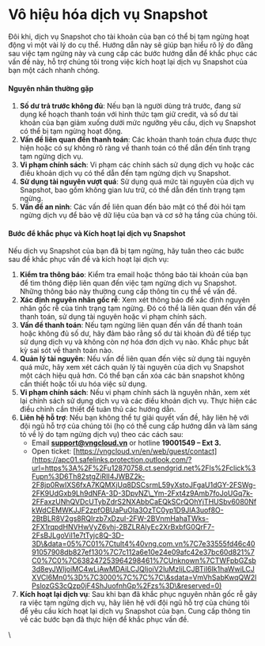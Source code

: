 # Vô hiệu hóa dịch vụ Snapshot

Đôi khi, dịch vụ Snapshot cho tài khoản của bạn có thể bị tạm ngừng hoạt động vì một vài lý do cụ thể. Hướng dẫn này sẽ giúp bạn hiểu rõ lý do đằng sau việc tạm ngừng này và cung cấp các bước hướng dẫn để khắc phục các vấn đề này, hỗ trợ chúng tôi trong việc kích hoạt lại dịch vụ Snapshot của bạn một cách nhanh chóng.

#### Nguyên nhân thường gặp <a href="#vohieuhoa-dichvusnapshot-nguyennhanthuonggap" id="vohieuhoa-dichvusnapshot-nguyennhanthuonggap"></a>

1. **Số dư trả trước không đủ**: Nếu bạn là người dùng trả trước, đang sử dụng kế hoạch thanh toán với hình thức tạm giữ credit, và số dư tài khoản của bạn giảm xuống dưới mức ngưỡng yêu cầu, dịch vụ Snapshot có thể bị tạm ngừng hoạt động.
2. **Vấn đề liên quan đến thanh toán**: Các khoản thanh toán chưa được thực hiện hoặc có sự không rõ ràng về thanh toán có thể dẫn đến tình trạng tạm ngừng dịch vụ.
3. **Vi phạm chính sách**: Vi phạm các chính sách sử dụng dịch vụ hoặc các điều khoản dịch vụ có thể dẫn đến tạm ngừng dịch vụ Snapshot.
4. **Sử dụng tài nguyên vượt quá**: Sử dụng quá mức tài nguyên của dịch vụ Snapshot, bao gồm không gian lưu trữ, có thể dẫn đến tình trạng tạm ngừng.
5. **Vấn đề an ninh**: Các vấn đề liên quan đến bảo mật có thể đòi hỏi tạm ngừng dịch vụ để bảo vệ dữ liệu của bạn và cơ sở hạ tầng của chúng tôi.

#### Bước để khắc phục và Kích hoạt lại dịch vụ Snapshot <a href="#vohieuhoa-dichvusnapshot-buocdekhacphucvakichhoatlaidichvusnapshot" id="vohieuhoa-dichvusnapshot-buocdekhacphucvakichhoatlaidichvusnapshot"></a>

Nếu dịch vụ Snapshot của bạn đã bị tạm ngừng, hãy tuân theo các bước sau để khắc phục vấn đề và kích hoạt lại dịch vụ:

1. **Kiểm tra thông báo**: Kiểm tra email hoặc thông báo tài khoản của bạn để tìm thông điệp liên quan đến việc tạm ngừng dịch vụ Snapshot. Những thông báo này thường cung cấp thông tin cụ thể về vấn đề.
2. **Xác định nguyên nhân gốc rễ**: Xem xét thông báo để xác định nguyên nhân gốc rễ của tình trạng tạm ngừng. Đó có thể là liên quan đến vấn đề thanh toán, sử dụng tài nguyên hoặc vi phạm chính sách.
3. **Vấn đề thanh toán**: Nếu tạm ngừng liên quan đến vấn đề thanh toán hoặc không đủ số dư, hãy đảm bảo rằng số dư tài khoản đủ để tiếp tục sử dụng dịch vụ và không còn nợ hóa đơn dịch vụ nào. Khắc phục bất kỳ sai sót về thanh toán nào.
4. **Quản lý tài nguyên**: Nếu vấn đề liên quan đến việc sử dụng tài nguyên quá mức, hãy xem xét cách quản lý tài nguyên của dịch vụ Snapshot một cách hiệu quả hơn. Có thể bạn cần xóa các bản snapshot không cần thiết hoặc tối ưu hóa việc sử dụng.
5. **Vi phạm chính sách**: Nếu vi phạm chính sách là nguyên nhân, xem xét lại chính sách sử dụng dịch vụ và các điều khoản dịch vụ. Thực hiện các điều chỉnh cần thiết để tuân thủ các hướng dẫn.
6. **Liên hệ hỗ trợ**: Nếu bạn không thể tự giải quyết vấn đề, hãy liên hệ với đội ngũ hỗ trợ của chúng tôi (họ có thể cung cấp hướng dẫn và làm sáng tỏ về lý do tạm ngừng dịch vụ) theo các cách sau:
   * Email [**support@vngcloud.vn**](mailto:support@vngcloud.vn) or hotline **19001549 – Ext 3.**
   * Open ticket: [https://vngcloud.vn/en/web/guest/contact](https://apc01.safelinks.protection.outlook.com/?url=https%3A%2F%2Fu12870758.ct.sendgrid.net%2Fls%2Fclick%3Fupn%3D6Th82stgZiRII4JWBZ2k-2F8jp0RwIXS6fxA7KQMXjUq8DSCsrmL59yXstoJFgaU1dGY-2FSWg-2FK9UdGxb9Lh9dNFA-3D-3DpvNZ\_Ym-2Fxt4z9Amb7foJoUGq7k-2FFaxzUNhQVDcUTybZdrS2NXAbbCaEQkSCrQOhYjTHUSbv6080NfkWdCEMWKJJF2zpfOBUaPuOIa3OzTC0yp1D9JlA3uof8O-2BtBLR8V2gs8RQIrzb7xDzuI-2FW-2BVnmHahaTWks-2FX1rqpdHNVHwVyZ6vhj-2BZLRAIyEc2XrBxbfG0QrF7-2FsBJLgoViI1e7tTyjc8Q-3D-3D\&data=05%7C01%7Ctult4%40vng.com.vn%7C7e33555fd46c4091057908db827ef130%7C7c112a6e10e24e09afc42e37bc60d821%7C0%7C0%7C638247253964298461%7CUnknown%7CTWFpbGZsb3d8eyJWIjoiMC4wLjAwMDAiLCJQIjoiV2luMzIiLCJBTiI6Ik1haWwiLCJXVCI6Mn0%3D%7C3000%7C%7C%7C\&sdata=VmVhSabKwqQW2lPslozGS3cQzp0jF4ShJuofnhGp%2Fzs%3D\&reserved=0)
7. **Kích hoạt lại dịch vụ**: Sau khi bạn đã khắc phục nguyên nhân gốc rễ gây ra việc tạm ngừng dịch vụ, hãy liên hệ với đội ngũ hỗ trợ của chúng tôi để yêu cầu kích hoạt lại dịch vụ Snapshot của bạn. Cung cấp thông tin về các bước bạn đã thực hiện để khắc phục vấn đề.

\
